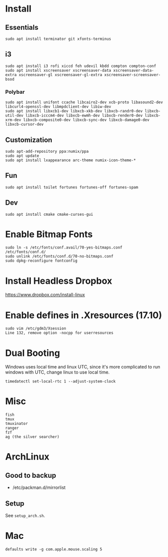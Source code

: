 # Install

## Essentials

    sudo apt install terminator git xfonts-terminus

## i3

    sudo apt install i3 rofi xiccd feh udevil kbdd compton compton-conf
    sudo apt install xscreensaver xscreensaver-data xscreensaver-data-extra xscreensaver-gl xscreensaver-gl-extra xscreensaver-screensaver-bsod

### Polybar

    sudo apt install unifont ccache libcairo2-dev xcb-proto libasound2-dev libcurl4-openssl-dev libmpdclient-dev libiw-dev
    sudo apt install libxcb1-dev libxcb-xkb-dev libxcb-randr0-dev libxcb-util-dev libxcb-icccm4-dev libxcb-ewmh-dev libxcb-render0-dev libxcb-xrm-dev libxcb-composite0-dev libxcb-sync-dev libxcb-damage0-dev libxcb-cursor-dev

## Customization

    sudo apt-add-repository ppa:numix/ppa
    sudo apt update
    sudo apt install lxappearance arc-theme numix-icon-theme-*

## Fun

    sudo apt install toilet fortunes fortunes-off fortunes-spam

## Dev

    sudo apt install cmake cmake-curses-gui

# Enable Bitmap Fonts

    sudo ln -s /etc/fonts/conf.avail/70-yes-bitmaps.conf /etc/fonts/conf.d/
    sudo unlink /etc/fonts/conf.d/70-no-bitmaps.conf
    sudo dpkg-reconfigure fontconfig

# Install Headless Dropbox

https://www.dropbox.com/install-linux

# Enable defines in .Xresources (17.10)

    sudo vim /etc/gdm3/Xsession
    Line 132, remove option -nocpp for userresources

# Dual Booting

Windows uses local time and linux UTC, since it's more complicated to run windows with UTC, change linux to use local time.

    timedatectl set-local-rtc 1 --adjust-system-clock

# Misc

    fish
    tmux
    tmuxinator
    ranger
    fzf
    ag (the silver searcher)

# ArchLinux

## Good to backup

- /etc/packman.d/mirrorlist

## Setup

See `setup_arch.sh`.

# Mac

`defaults write -g com.apple.mouse.scaling 5`
